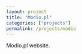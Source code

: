 ```yaml
--- 
layout: project
title: "Modio.pl"
categories: ["projects"]
permalink: /projects/modio
---
```


Modio.pl website.